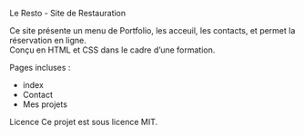 Le Resto - Site de Restauration

Ce site présente un menu de Portfolio, les acceuil, les contacts, et permet la réservation en ligne.  
Conçu en HTML et CSS dans le cadre d’une formation.

Pages incluses :
- index
- Contact
- Mes projets

Licence
Ce projet est sous licence MIT.
```
